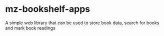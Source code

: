 # mz-bookshelf-apps

A simple web library that can be used to store book data, search for books and mark book readings
